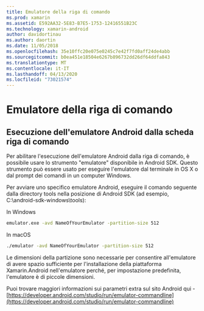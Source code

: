 ```yaml
---
title: Emulatore della riga di comando
ms.prod: xamarin
ms.assetid: E592AA32-5E83-B7E5-1753-12416551B23C
ms.technology: xamarin-android
author: davidortinau
ms.author: daortin
ms.date: 11/05/2018
ms.openlocfilehash: 35e10ffc20e075e0245c7e42f7fd0aff24de4abb
ms.sourcegitcommit: b0ea451e18504e6267b896732dd26df64ddfa843
ms.translationtype: MT
ms.contentlocale: it-IT
ms.lasthandoff: 04/13/2020
ms.locfileid: "73021574"
---
```

# <a name="command-line-emulator"></a>Emulatore della riga di comando

## <a name="running-the-android-emulator-from-the-command-line"></a>Esecuzione dell'emulatore Android dalla scheda riga di comando

Per abilitare l'esecuzione dell'emulatore Android dalla riga di comando, è possibile usare lo strumento "emulatore" disponibile in Android SDK. Questo strumento può essere usato per eseguire l'emulatore dal terminale in OS X o dal prompt dei comandi in un computer Windows.

Per avviare uno specifico emulatore Android, eseguire il comando seguente dalla directory tools nella posizione di Android SDK (ad esempio, C:\android-sdk-windows\tools):

In Windows

```cmd
emulator.exe -avd NameOfYourEmulator -partition-size 512
```

In macOS

```bash
./emulator -avd NameOfYourEmulator -partition-size 512
```

Le dimensioni della partizione sono necessarie per consentire all'emulatore di avere spazio sufficiente per l'installazione della piattaforma Xamarin.Android nell'emulatore perché, per impostazione predefinita, l'emulatore è di piccole dimensioni.

Puoi trovare maggiori informazioni sui parametri extra sul sito Android qui -[https://developer.android.com/studio/run/emulator-commandline](https://developer.android.com/studio/run/emulator-commandline)
